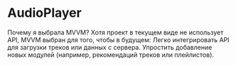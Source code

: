 # AudioPlayer

Почему я выбрала MVVM?
Хотя проект в текущем виде не использует API, MVVM выбран для того, чтобы в будущем:
Легко интегрировать API для загрузки треков или данных с сервера.
Упростить добавление новых модулей (например, рекомендаций треков или плейлистов).

